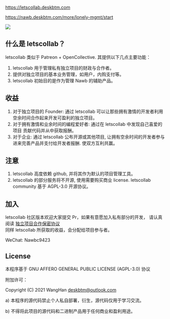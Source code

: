 https://letscollab.deskbtm.com

https://nawb.deskbtm.com/more/lonely-mgmt/start

<img src="https://s2.loli.net/2022/04/25/dPcuzynwbxStgl4.png" />

<br />

## 什么是 letscollab？

letscollab 类似于 Patreon + OpenCollective. 其提供以下几点主要功能：

1.  letscollab 用于管理私有独立项目的财政与合作者。
2.  提供对独立项目的基本业务管理，如用户，内购支付等。
3.  letscollab 初始目的是作为管理 Nawb 的辅助产品。

## 收益

1.  对于独立项目的 Founder: 通过 letscollab 可以让那些拥有激情的开发者利用空余时间合作起来开发可盈利的独立项目。
2.  对于拥有激情和业余时间的编程爱好者: 通过在 letscollab 中发现自己喜爱的项目 贡献代码并从中获取报酬。
3.  对于企业: 通过 letscollab 公布开源或其他项目, 让拥有空余时间的开发者参与进来完善产品并支付给开发者报酬. 使双方互利共赢。

## 注意

1. letscollab 高度依赖 github, 并将其作为默认的项目管理工具。
2. letscollab 的部分服务将不开源, 使用需要购买商业 license. letscollab community 基于 AGPL-3.0 开源协议。

## 加入

letscollab 社区版本欢迎大家提交 Pr，如果有意愿加入私有部分的开发， 请认真阅读 [独立项目合作保密协议](./docs/Confidentiality-Agreement.md)
<br />
同样 letscollab 所获取的收益，会分配给项目参与者。

WeChat: Nawbc9423

## License

本程序基于 GNU AFFERO GENERAL PUBLIC LICENSE (AGPL-3.0) 协议

附加许可：

Copyright (C) 2021 WangHan <deskbtm@outlook.com>

a) 本程序的源代码禁止个人私自部署，衍生，源代码仅用于学习交流。

b) 不得将此项目的源代码和二进制产品用于任何商业和盈利用途。
